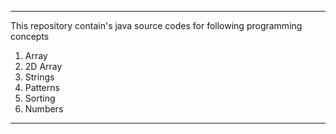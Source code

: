----------------------------------------------------------------------------------

This repository contain's java source codes for following programming concepts
1. Array
2. 2D Array
3. Strings
4. Patterns
5. Sorting
6. Numbers

----------------------------------------------------------------------------------